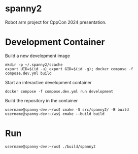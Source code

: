 # spanny2
Robot arm project for CppCon 2024 presentation.

# Development Container
Build a new development image
```shell
mkdir -p ~/.spanny2/ccache
export UID=$(id -u) export GID=$(id -g); docker compose -f compose.dev.yml build
```
Start an interactive development container
```shell
docker compose -f compose.dev.yml run development
```
Build the repository in the container
```shell
username@spanny-dev:~/ws$ cmake -S src/spanny2/ -B build
username@spanny-dev:~/ws$ cmake --build build
```

# Run
```shell
username@spanny-dev:~/ws$ ./build/spanny2
```
